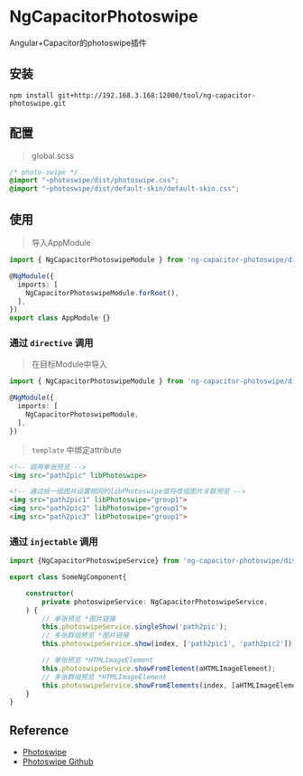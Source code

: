 # NgCapacitorPhotoswipe

Angular+Capacitor的photoswipe插件

## 安装

```shell script
npm install git+http://192.168.3.168:12000/tool/ng-capacitor-photoswipe.git
```

## 配置

> global.scss
```scss
/* photo-swipe */
@import "~photoswipe/dist/photoswipe.css";
@import "~photoswipe/dist/default-skin/default-skin.css";
```

## 使用

> 导入AppModule
```typescript
import { NgCapacitorPhotoswipeModule } from 'ng-capacitor-photoswipe/dist';

@NgModule({
  imports: [
    NgCapacitorPhotoswipeModule.forRoot(),
  ],
})
export class AppModule {}
```

### 通过 `directive` 调用
> 在目标Module中导入
```typescript
import { NgCapacitorPhotoswipeModule } from 'ng-capacitor-photoswipe/dist';

@NgModule({
  imports: [
    NgCapacitorPhotoswipeModule,
  ],
})
```
> `template` 中绑定attribute
```html
<!-- 调用单张预览 -->
<img src="path2pic" libPhotoswipe>

<!-- 通过给一组图片设置相同的libPhotoswipe值将改组图片关联预览 -->
<img src="path2pic1" libPhotoswipe="group1">
<img src="path2pic2" libPhotoswipe="group1">
<img src="path2pic3" libPhotoswipe="group1">
```

### 通过 `injectable` 调用

```typescript
import {NgCapacitorPhotoswipeService} from 'ng-capacitor-photoswipe/dist';

export class SomeNgComponent{

    constructor(
        private photoswipeService: NgCapacitorPhotoswipeService,
    ) {
        // 单张预览 *图片链接
        this.photoswipeService.singleShow('path2pic');
        // 多张群组预览 *图片链接
        this.photoswipeService.show(index, ['path2pic1', 'path2pic2']);

        // 单张预览 *HTMLImageElement
        this.photoswipeService.showFromElement(aHTMLImageElement);
        // 多张群组预览 *HTMLImageElement
        this.photoswipeService.showFromElements(index, [aHTMLImageElement, bHTMLImageElement]);
    }
}
```

## Reference

- [Photoswipe](https://photoswipe.com)
- [Photoswipe Github](https://github.com/dimsemenov/photoswipe)

